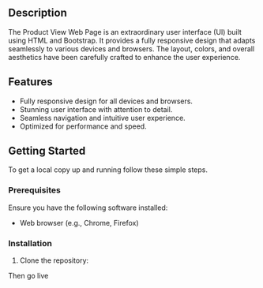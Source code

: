 ## Description

The Product View Web Page is an extraordinary user interface (UI) built using HTML and Bootstrap. It provides a fully responsive design that adapts seamlessly to various devices and browsers. The layout, colors, and overall aesthetics have been carefully crafted to enhance the user experience.

## Features

- Fully responsive design for all devices and browsers.
- Stunning user interface with attention to detail.
- Seamless navigation and intuitive user experience.
- Optimized for performance and speed.


## Getting Started

To get a local copy up and running follow these simple steps.

### Prerequisites

Ensure you have the following software installed:

- Web browser (e.g., Chrome, Firefox)

### Installation

1. Clone the repository:

Then go live
